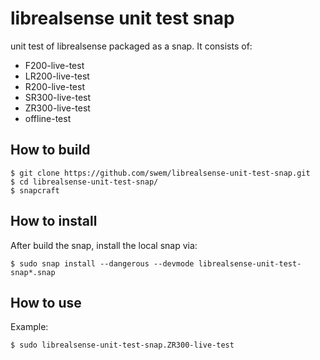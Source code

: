 # librealsense unit test snap

unit test of librealsense packaged as a snap. It consists of:

- F200-live-test
- LR200-live-test
- R200-live-test
- SR300-live-test
- ZR300-live-test
- offline-test

## How to build

    $ git clone https://github.com/swem/librealsense-unit-test-snap.git
    $ cd librealsense-unit-test-snap/
    $ snapcraft

## How to install

After build the snap, install the local snap via:

    $ sudo snap install --dangerous --devmode librealsense-unit-test-snap*.snap 

## How to use

Example:

    $ sudo librealsense-unit-test-snap.ZR300-live-test

